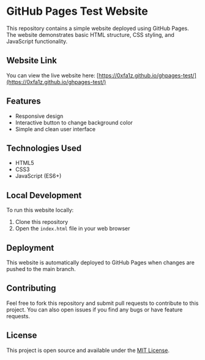 # GitHub Pages Test Website

This repository contains a simple website deployed using GitHub Pages. The website demonstrates basic HTML structure, CSS styling, and JavaScript functionality.

## Website Link

You can view the live website here: [https://0xfa1z.github.io/ghpages-test/](https://0xfa1z.github.io/ghpages-test/)

## Features

- Responsive design
- Interactive button to change background color
- Simple and clean user interface

## Technologies Used

- HTML5
- CSS3
- JavaScript (ES6+)

## Local Development

To run this website locally:

1. Clone this repository
2. Open the `index.html` file in your web browser

## Deployment

This website is automatically deployed to GitHub Pages when changes are pushed to the main branch.

## Contributing

Feel free to fork this repository and submit pull requests to contribute to this project. You can also open issues if you find any bugs or have feature requests.

## License

This project is open source and available under the [MIT License](LICENSE).